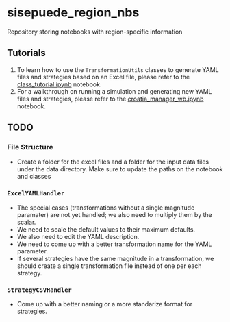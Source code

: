 # sisepuede_region_nbs
Repository storing notebooks with region-specific information

## Tutorials

1. To learn how to use the `TransformationUtils` classes to generate YAML files and strategies based on an Excel file, please refer to the [class_tutorial.ipynb](class_tutorial.ipynb) notebook.
2. For a walkthrough on running a simulation and generating new YAML files and strategies, please refer to the [croatia_manager_wb.ipynb](croatia/croatia_manager_wb.ipynb) notebook.

## TODO

### File Structure
- Create a folder for the excel files and a folder for the input data files under the data directory. Make sure to update the paths on the notebook and classes

### `ExcelYAMLHandler`

- The special cases (transformations without a single magnitude paramater) are not yet handled; we also need to multiply them by the scalar.
- We need to scale the default values to their maximum defaults.
- We also need to edit the YAML description.
- We need to come up with a better transformation name for the YAML parameter.
- If several strategies have the same magnitude in a transformation, we should create a single transformation file instead of one per each strategy.

### `StrategyCSVHandler`
- Come up with a better naming or a more standarize format for strategies.


